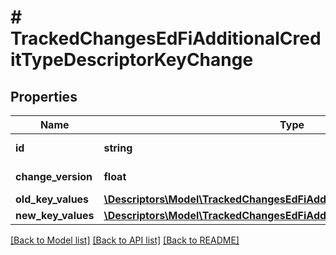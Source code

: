 # # TrackedChangesEdFiAdditionalCreditTypeDescriptorKeyChange

## Properties

Name | Type | Description | Notes
------------ | ------------- | ------------- | -------------
**id** | **string** | Resource identifier | [optional]
**change_version** | **float** | Change version | [optional]
**old_key_values** | [**\Descriptors\Model\TrackedChangesEdFiAdditionalCreditTypeDescriptorKey**](TrackedChangesEdFiAdditionalCreditTypeDescriptorKey.md) |  | [optional]
**new_key_values** | [**\Descriptors\Model\TrackedChangesEdFiAdditionalCreditTypeDescriptorKey**](TrackedChangesEdFiAdditionalCreditTypeDescriptorKey.md) |  | [optional]

[[Back to Model list]](../../README.md#models) [[Back to API list]](../../README.md#endpoints) [[Back to README]](../../README.md)
